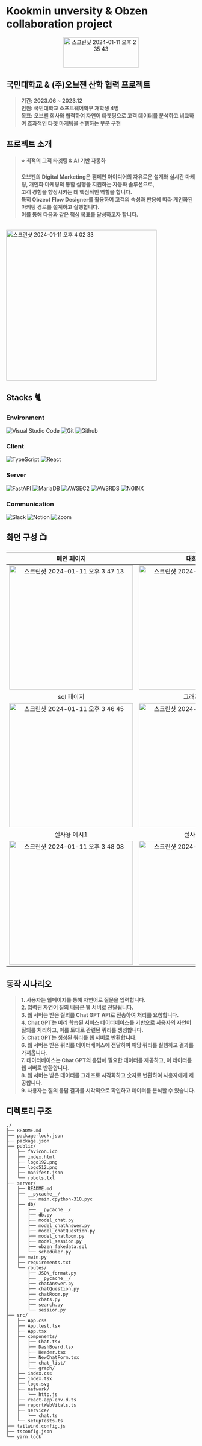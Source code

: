 # Kookmin unversity & Obzen collaboration project
<p align="center">
  <img width="200" height="80" alt="스크린샷 2024-01-11 오후 2 35 43" src="https://github.com/su-hwani/kookmin-obzen-project/assets/54920289/8a049608-0ed8-447b-a63a-57cc1bbcdfb5">
</p>

## 국민대학교 & (주)오브젠 산학 협력 프로젝트
> **기간: 2023.06 ~ 2023.12** <br/>
> **인원: 국민대학교 소프트웨어학부 재학생 4명** <br/>
> **목표: 오브젠 회사와 협력하여 자연어 타겟팅으로 고객 데이터를 분석하고 비교하여 효과적인 타겟 마케팅을 수행하는 부분 구현**<br/>

## 프로젝트 소개 

> #### ⭐️ 최적의 고객 타겟팅 & AI 기반 자동화 <br/>
> **오브젠의 Digital Marketing은 캠페인 아이디어의 자유로운 설계와 실시간 마케팅, 개인화 마케팅의 통합 실행을 지원하는 자동화 솔루션으로,<br/>
> 고객 경험을 향상시키는 데 핵심적인 역할을 합니다.<br/>
> 특히 Obzect Flow Designer를 활용하여 고객의 속성과 반응에 따라 개인화된 마케팅 경로를 설계하고 실행합니다.<br/>
> 이를 통해 다음과 같은 핵심 목표를 달성하고자 합니다.<br/>**
<br/>
<img width="400"  alt="스크린샷 2024-01-11 오후 4 02 33" src="https://github.com/su-hwani/kookmin-obzen-project/assets/54920289/f1d4d824-cac2-4569-9219-c7f297a2ef5d">



## Stacks 🐈
### Environment
![Visual Studio Code](https://img.shields.io/badge/Visual%20Studio%20Code-007ACC?style=for-the-badge&logo=Visual%20Studio%20Code&logoColor=white)
![Git](https://img.shields.io/badge/Git-F05032?style=for-the-badge&logo=Git&logoColor=white)
![Github](https://img.shields.io/badge/GitHub-181717?style=for-the-badge&logo=GitHub&logoColor=white)             

### Client
![TypeScript](https://img.shields.io/badge/TypeScript-3178C6?style=for-the-badge&logo=Typescript&logoColor=white)
![React](https://img.shields.io/badge/React-20232A?style=for-the-badge&logo=react&logoColor=61DAFB)
### Server
![FastAPI](https://img.shields.io/badge/FastAPI-009688?style=for-the-badge&logo=FastAPI&logoColor=white)
![MariaDB](https://img.shields.io/badge/MariaDB-003545?style=for-the-badge&logo=MariaDB&logoColor=white)
![AWSEC2](https://img.shields.io/badge/AmazonEC2-FF9900?style=for-the-badge&logo=AmazonEc2&logoColor=white)
![AWSRDS](https://img.shields.io/badge/AmazonRDS-527FFF?style=for-the-badge&logo=AmazonRDS&logoColor=white)
![NGINX](https://img.shields.io/badge/NGINX-009639?style=for-the-badge&logo=NGINX&logoColor=white)
### Communication
![Slack](https://img.shields.io/badge/Slack-4A154B?style=for-the-badge&logo=Slack&logoColor=white)
![Notion](https://img.shields.io/badge/Notion-000000?style=for-the-badge&logo=Notion&logoColor=white)
![Zoom](https://img.shields.io/badge/Zoom-0B5CFF?style=for-the-badge&logo=Zoom&logoColor=white)

## 화면 구성 📺
| 메인 페이지 | 대화 페이지|
| :-------------------------------------------: | :------------: |
| <img width="329" alt="스크린샷 2024-01-11 오후 3 47 13" src="https://github.com/su-hwani/kookmin-obzen-project/assets/54920289/c7151c9c-f279-4378-a149-a018b5f7a0f2">| <img width="329" alt="스크린샷 2024-01-11 오후 3 47 26" src="https://github.com/su-hwani/kookmin-obzen-project/assets/54920289/8466d918-8e2d-4ab9-b787-6055f5c03390">|
| sql 페이지 | 그래프 페이지|
|<img width="329" alt="스크린샷 2024-01-11 오후 3 46 45" src="https://github.com/su-hwani/kookmin-obzen-project/assets/54920289/db0df956-01fc-45ff-926d-d5d931436840">|<img width="329" alt="스크린샷 2024-01-11 오후 3 46 55" src="https://github.com/su-hwani/kookmin-obzen-project/assets/54920289/71b84e3c-784d-4cfe-a363-501ac2590fc4">|
| 실사용 예시1 | 실사용 예시2 |
|<img width="329" alt="스크린샷 2024-01-11 오후 3 48 08" src="https://github.com/su-hwani/kookmin-obzen-project/assets/54920289/4e6339be-38d1-43db-bc97-4421efa1b881">|<img width="329" alt="스크린샷 2024-01-11 오후 3 48 23" src="https://github.com/su-hwani/kookmin-obzen-project/assets/54920289/8e9acdf8-319e-48df-8b63-83cfe721cd3d">|


## 동작 시나리오

> **1.  사용자는 웹페이지를 통해 자연어로 질문을 입력합니다.<br/>
> 2.  입력된 자연어 질의 내용은 웹 서버로 전달됩니다.<br/>
> 3.  웹 서버는 받은 질의를 Chat GPT API로 전송하여 처리를 요청합니다.<br/>
> 4.  Chat GPT는 미리 학습된 서비스 데이터베이스를 기반으로 사용자의 자연어 질의를 처리하고, 이를 토대로 관련된 쿼리를 생성합니다.<br/>
> 5.  Chat GPT는 생성된 쿼리를 웹 서버로 반환합니다.<br/>
> 6.  웹 서버는 받은 쿼리를 데이터베이스에 전달하여 해당 쿼리를 실행하고 결과를 가져옵니다.<br/>
> 7.  데이터베이스는 Chat GPT의 응답에 필요한 데이터를 제공하고, 이 데이터를 웹 서버로 반환합니다.<br/>
> 8.  웹 서버는 받은 데이터를 그래프로 시각화하고 숫자로 변환하여 사용자에게 제공합니다.<br/>
> 9.  사용자는 질의 응답 결과를 시각적으로 확인하고 데이터를 분석할 수 있습니다.**<br/>

## 디렉토리 구조
```
./
├── README.md
├── package-lock.json
├── package.json
├── public/
│   ├── favicon.ico
│   ├── index.html
│   ├── logo192.png
│   ├── logo512.png
│   ├── manifest.json
│   └── robots.txt
├── server/
│   ├── README.md
│   ├── __pycache__/
│   │   └── main.cpython-310.pyc
│   ├── db/
│   │   ├── __pycache__/
│   │   ├── db.py
│   │   ├── model_chat.py
│   │   ├── model_chatAnswer.py
│   │   ├── model_chatQuestion.py
│   │   ├── model_chatRoom.py
│   │   ├── model_session.py
│   │   ├── obzen_fakedata.sql
│   │   └── scheduler.py
│   ├── main.py
│   ├── requirements.txt
│   └── routes/
│       ├── JSON_format.py
│       ├── __pycache__/
│       ├── chatAnswer.py
│       ├── chatQuestion.py
│       ├── chatRoom.py
│       ├── chats.py
│       ├── search.py
│       └── session.py
├── src/
│   ├── App.css
│   ├── App.test.tsx
│   ├── App.tsx
│   ├── components/
│   │   ├── Chat.tsx
│   │   ├── DashBoard.tsx
│   │   ├── Header.tsx
│   │   ├── NewChatForm.tsx
│   │   ├── chat_list/
│   │   └── graph/
│   ├── index.css
│   ├── index.tsx
│   ├── logo.svg
│   ├── network/
│   │   └── http.js
│   ├── react-app-env.d.ts
│   ├── reportWebVitals.ts
│   ├── service/
│   │   └── chat.ts
│   └── setupTests.ts
├── tailwind.config.js
├── tsconfig.json
└── yarn.lock
```
